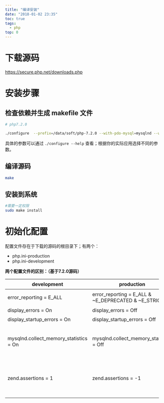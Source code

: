 ```yaml
---
title: "编译安装"
date: "2018-01-02 23:35"
toc: true
tags:
  - php
top: 0
---
```


# 下载源码

https://secure.php.net/downloads.php

# 安装步骤

## 检查依赖并生成 makefile 文件
```sh
# php7.2.0

./configure  --prefix=/data/soft/php-7.2.0 --with-pdo-mysql=mysqlnd --with-mysqli=mysqlnd --with-openssl --enable-mbstring --with-freetype-dir --with-jpeg-dir --with-png-dir --with-zlib --with-curl --with-gd=/usr/local/gd --with-gettext --with-libxml-dir=/usr --enable-xml --enable-sockets --enable-fpm --enable-zip --enable-soap --with-mhash=/usr/local/include --with-config-file-path=/data/soft/php-7.2.0/etc --with-config-file-scan-dir=/data/soft/php-7.2.0/etc/php.d --with-bz2
```

具体的参数可以通过 `./configure --help` 查看；根据你的实际应用选择不同的参数。

## 编译源码

```sh
make
```

## 安装到系统
```sh
#需要一定权限
sudo make install
```

# 初始化配置

配置文件存在于下载的源码的根目录下；有两个：
* php.ini-production
* php.ini-development

**两个配置文件的区别：（基于7.2.0源码）**

| development                            | production                                          | 说明                                                                                                                                  |
| -------------------------------------- | --------------------------------------------------- | ------------------------------------------------------------------------------------------------------------------------------------- |
| error_reporting = E_ALL                | error_reporting = E_ALL & ~E_DEPRECATED & ~E_STRICT | 显示除去E_STRICT、E_DEPRECATED外的所有错误                                                                                            |
| display_errors = On                    | display_errors = Off                                | 是否显示错误                                                                                                                          |
| display_startup_errors = On            | display_startup_errors = Off                        | 是否显示 PHP 启动时的错误                                                                                                             |
| mysqlnd.collect_memory_statistics = On | mysqlnd.collect_memory_statistics = Off             | 是否启用mysql内存访问统计，可以通过下列函数获取信息mysqli_get_client_stats(), mysqli_get_connection_stats(), mysqli_get_cache_stats() |
| zend.assertions = 1                    | zend.assertions = -1                                | 与assert()函数相关：<br> 1 - 生成和执行代码 (开发模式) <br> 0 - 生成代码，但在执行时跳过它 <br> -1 - 不生成代码 (生产环境)                                                                                                                                    |


<!--以下是脚注-->
